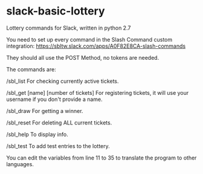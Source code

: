 # slack-basic-lottery
Lottery commands for Slack, written in python 2.7

You need to set up every command in the Slash Command custom integration: https://sbltw.slack.com/apps/A0F82E8CA-slash-commands

They should all use the POST Method, no tokens are needed.


The commands are:

/sbl_list  For checking currently active tickets.

/sbl_get [name] [number of tickets]  For registering tickets, it will use your username if you don't provide a name.

/sbl_draw  For getting a winner.

/sbl_reset  For deleting ALL current tickets.

/sbl_help  To display info.

/sbl_test  To add test entries to the lottery.


You can edit the variables from line 11 to 35 to translate the program to other languages.
